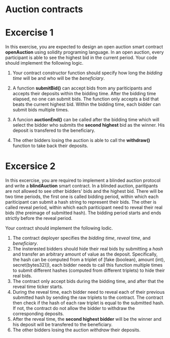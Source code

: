 # Auction contracts

Excercise 1
====
In this exercise, you are expected to design an open auction smart contract **openAuction** using solidity programing language. In an open auction, every participant is able to see the highest bid in the current period. Your code should implement the following logic.

1. Your contract constructor function should specify how long the *bidding time* will be and who will be the *beneficiary*.

2. A function __submitBid()__ can accept bids from any pariticipants and accepts their deposits within the bidding time. After the bidding time elapsed, no one can submit bids. The function only accepts a bid that beats the current highest bid. Within the bidding time, each bidder can submit bids multiple times. 

3. A funcion __auctionEnd()__ can be called after the bidding time which will select the bidder who submits the **second highest** bid as the winner. His deposit is transfered to the beneficiary.

4. The other bidders losing the auction is able to call the __withdraw()__ function to take back their deposits.

Excersice 2
====
In this excercise, you are required to implement a blinded auction protocol and write a **blindAuction** smart contract. In a blinded auction, paritipants are not allowed to see other bidders' bids and the highest bid. There will be two time periods, the first one is called bidding period, within which each pariticipant can submit a hash string to represent their bids. The other is called reveal period, within which each pariticipant need to reveal their real bids (the preimage of submitted hash). The bidding period starts and ends strictly before the reveal period.

Your contract should implement the following lodic.

1. The contract deployer specifies the *bidding time*, *reveal time*, and *beneficiary*.
2. The insterested bidders should hide their real bids by submitting a *hash* and transfer an arbitrary amount of value as the deposit. Specifically, the hash can be computed from a triplet of [fake (boolean), amount (int), secret(bytes32)]), each bidder needs to call this function multiple times to submit different hashes (computed from different triplets) to hide their real bids. 
3. The contract only accept bids during the bidding time, and after that the reveal time ticker starts. 
4. During the reveal time, each bidder need to reveal each of their previous submitted hash by sending the raw triplets to the contract. The contract then check if the hash of each raw triplet is equal to the submitted hash. If not, the contract do not allow the bidder to withdraw the corresponding deposits.
5. After the reveal time, the **second highest bidder** will be the winner and his deposit will be transfered to the beneficiary.
6. The other bidders losing the auction *withdraw* their deposits.
